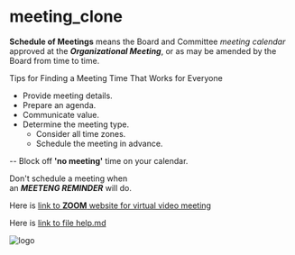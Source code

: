 # meeting_clone

**Schedule of Meetings** means the Board 
and Committee *meeting calendar* approved 
at the ***Organizational Meeting***, 
or as may be amended by the Board from time to time. 

Tips for Finding a Meeting Time That Works for Everyone

- Provide meeting details.
- Prepare an agenda.
- Communicate value.
- Determine the meeting type.
   - Consider all time zones.
   - Schedule the meeting in advance.
  
-- Block off **'no meeting'** time on your calendar.

Don't schedule a meeting when <br/> 
an ***MEETENG REMINDER*** will do.

Here is [link to **ZOOM** website for virtual video meeting](https://www.zoom.com/en/products/virtual-meetings/)

Here is [link to file help.md](HELP)

![logo](https://cdn2.hubspot.net/hubfs/560643/injixo%20-%20Blog/posts/changing-meetings-in-schedule.png)